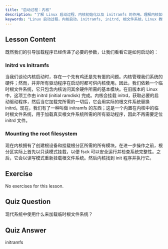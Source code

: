 ```yaml
---
title: "启动过程：内核"
description: "了解 Linux 启动过程、内核初始化以及 initramfs 的作用。理解内核如何挂载根文件系统。Linux 启动过程指南。"
keywords: "Linux 启动过程，内核启动，initramfs, initrd, 根文件系统，Linux 教程，Linux 初学者，Linux 指南"
---
```


## Lesson Content

既然我们的引导加载程序已经传递了必要的参数，让我们看看它是如何启动的：

### Initrd vs Initramfs

当我们谈论内核启动时，存在一个先有鸡还是先有蛋的问题。内核管理我们系统的硬件；然而，并非所有驱动程序在启动时都可供内核使用。因此，我们依赖一个临时根文件系统，它只包含内核访问其余硬件所需的基本模块。在旧版本的 Linux 中，这项工作由 initrd (initial ramdisk) 完成。内核会挂载 initrd，获取必要的启动驱动程序，然后当它加载完所需的一切后，它会用实际的根文件系统替换 initrd。现在，我们有了一种叫做 initramfs 的东西；这是一个内置在内核中的临时根文件系统，用于加载真实根文件系统所需的所有驱动程序，因此不再需要定位 initrd 文件。

### Mounting the root filesystem

现在内核拥有了创建根设备和挂载根分区所需的所有模块。在进一步操作之前，根分区实际上首先以只读模式挂载，以便 fsck 可以安全运行并检查系统完整性。之后，它会以读写模式重新挂载根文件系统。然后内核找到 init 程序并执行它。

## Exercise

No exercises for this lesson.

## Quiz Question

现代系统中使用什么来加载临时根文件系统？

## Quiz Answer

initramfs
